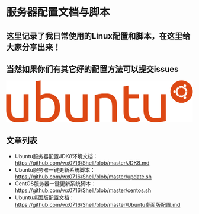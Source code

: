 # 服务器配置文档与脚本

## 这里记录了我日常使用的Linux配置和脚本，在这里给大家分享出来！

## 当然如果你们有其它好的配置方法可以提交issues

<img src="/img/Ubuntu.svg">

## 文章列表

* Ubuntu服务器配置JDK8环境文档：https://github.com/wx0716/Shell/blob/master/JDK8.md
* Ubuntu服务器一键更新系统脚本：https://github.com/wx0716/Shell/blob/master/update.sh
* CentOS服务器一键更新系统脚本：https://github.com/wx0716/Shell/blob/master/centos.sh
* Ubuntu桌面版配置文档：https://github.com/wx0716/Shell/blob/master/Ubuntu桌面版配置.md
